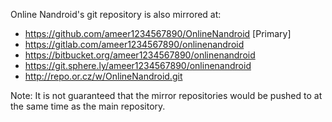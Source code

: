 Online Nandroid's git repository is also mirrored at:
* https://github.com/ameer1234567890/OnlineNandroid [Primary]
* https://gitlab.com/ameer1234567890/onlinenandroid
* https://bitbucket.org/ameer1234567890/onlinenandroid
* https://git.sphere.ly/ameer1234567890/onlinenandroid
* http://repo.or.cz/w/OnlineNandroid.git

Note: It is not guaranteed that the mirror repositories would be pushed to at the same time as the main repository.